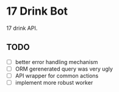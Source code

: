 # 17 Drink Bot

17 drink API.

## TODO

- [ ] better error handling mechanism
- [ ] ORM gerenerated query was very ugly
- [ ] API wrapper for common actions
- [ ] implement more robust worker